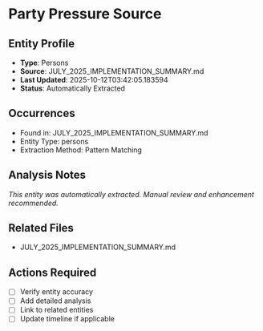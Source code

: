 # Party Pressure Source

## Entity Profile
- **Type**: Persons
- **Source**: JULY_2025_IMPLEMENTATION_SUMMARY.md
- **Last Updated**: 2025-10-12T03:42:05.183594
- **Status**: Automatically Extracted

## Occurrences
- Found in: JULY_2025_IMPLEMENTATION_SUMMARY.md
- Entity Type: persons
- Extraction Method: Pattern Matching

## Analysis Notes
*This entity was automatically extracted. Manual review and enhancement recommended.*

## Related Files
- JULY_2025_IMPLEMENTATION_SUMMARY.md

## Actions Required
- [ ] Verify entity accuracy
- [ ] Add detailed analysis
- [ ] Link to related entities
- [ ] Update timeline if applicable
